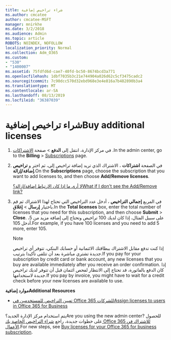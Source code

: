 ```yaml
---
title: شراء تراخيص إضافية
ms.author: cmcatee
author: cmcatee-MSFT
manager: mnirkhe
ms.date: 3/2/2018
ms.audience: Admin
ms.topic: article
ROBOTS: NOINDEX, NOFOLLOW
localization_priority: Normal
ms.collection: Adm_O365
ms.custom:
- "530"
- "1400007"
ms.assetid: 75fdfd6d-cae7-40fd-bc50-8674bcd3a771
ms.openlocfilehash: 1dbf7035b3c21e744904a026d62c5cf3475cadc2
ms.sourcegitcommit: 7c90dcc570d32ebd968e3e4e816a7b482890b3a4
ms.translationtype: MT
ms.contentlocale: ar-SA
ms.lasthandoff: 08/13/2019
ms.locfileid: "36387039"
---
```

# <a name="buy-additional-licenses"></a><span data-ttu-id="8fb47-102">شراء تراخيص إضافية</span><span class="sxs-lookup"><span data-stu-id="8fb47-102">Buy additional licenses</span></span>

1. <span data-ttu-id="8fb47-103">في مركز الإدارة، انتقل إلى **الدفع** \> صفحة [الاشتراكات](https://go.microsoft.com/fwlink/p/?linkid=842054) .</span><span class="sxs-lookup"><span data-stu-id="8fb47-103">In the admin center, go to the **Billing** \> [Subscriptions](https://go.microsoft.com/fwlink/p/?linkid=842054) page.</span></span>

2. <span data-ttu-id="8fb47-104">في الصفحة **اشتراكات** ، الاشتراك الذي تريد إضافة تراخيص إلى، ثم اختر و **تراخيص إضافة/إزالة**.</span><span class="sxs-lookup"><span data-stu-id="8fb47-104">On the **Subscriptions** page, choose the subscription that you want to add licenses to, and then choose **Add/Remove licenses**.</span></span>

    [<span data-ttu-id="8fb47-105">لا أرى ما إذا كان الارتباط إضافة/إزالة؟</span><span class="sxs-lookup"><span data-stu-id="8fb47-105">What if I don't see the Add/Remove link?</span></span>](https://docs.microsoft.com/en-us/office365/admin/subscriptions-and-billing/buy-licenses#what-if-i-dont-see-the-addremove-licenses-link)

3. <span data-ttu-id="8fb47-106">في المربع **إجمالي التراخيص** ، أدخل عدد التراخيص التي تحتاج لهذا الاشتراك ثم قم باختيار **إرسال** \> **إغلاق**.</span><span class="sxs-lookup"><span data-stu-id="8fb47-106">In the **Total licenses** box, enter the total number of licenses that you need for this subscription, and then choose **Submit** \> **Close**.</span></span> <span data-ttu-id="8fb47-107">على سبيل المثال، إذا كان لديك 100 تراخيص وتحتاج إلى إضافة مزيد من 5، أدخل 105.</span><span class="sxs-lookup"><span data-stu-id="8fb47-107">For example, if you have 100 licenses and you need to add 5 more, enter 105.</span></span>

    > [!NOTE]
    > <span data-ttu-id="8fb47-108">إذا كنت تدفع مقابل الاشتراك ببطاقتك الائتمانية أو حسابك البنكي، تتوفر أي تراخيص جديدة تشتري مباشرة بعد أن تتلقى تأكيدا بترتيب.</span><span class="sxs-lookup"><span data-stu-id="8fb47-108">If you pay for your subscription by credit card or bank account, any new licenses that you buy are available immediately after you receive an order confirmation.</span></span> <span data-ttu-id="8fb47-109">إذا كان الدفع بالفاتورة، قد تحتاج إلى الانتظار لفحص ائتمان قبل أن تتوفر لديك تراخيص جديدة لاستخدامها.</span><span class="sxs-lookup"><span data-stu-id="8fb47-109">If you pay by invoice, you might have to wait for a credit check before your new licenses are available to use.</span></span>
  
<span data-ttu-id="8fb47-110">**موارد إضافية**</span><span class="sxs-lookup"><span data-stu-id="8fb47-110">**Additional Resources**</span></span>

- [<span data-ttu-id="8fb47-111">تعيين التراخيص للمستخدمين في Office 365 للشركات</span><span class="sxs-lookup"><span data-stu-id="8fb47-111">Assign licenses to users in Office 365 for Business</span></span>](https://docs.microsoft.com/en-us/office365/admin/subscriptions-and-billing/assign-licenses-to-users)

<span data-ttu-id="8fb47-112">يتم استخدام مركز الإدارة الجديد؟</span><span class="sxs-lookup"><span data-stu-id="8fb47-112">Are you using the new admin center?</span></span> <span data-ttu-id="8fb47-113">للحصول على خطوات جديدة، راجع [شراء التراخيص الخاصة بك Office 365 للاشتراك في الأعمال](https://docs.microsoft.com/en-us/office365/admin/subscriptions-and-billing/buy-licenses).</span><span class="sxs-lookup"><span data-stu-id="8fb47-113">For new steps, see [Buy licenses for your Office 365 for business subscription](https://docs.microsoft.com/en-us/office365/admin/subscriptions-and-billing/buy-licenses).</span></span>
